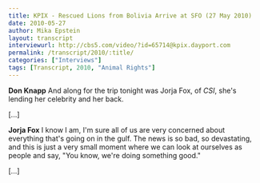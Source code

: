 ```yaml
---
title: KPIX - Rescued Lions from Bolivia Arrive at SFO (27 May 2010)
date: 2010-05-27
author: Mika Epstein
layout: transcript
interviewurl: http://cbs5.com/video/?id=65714@kpix.dayport.com  
permalink: /transcript/2010/:title/
categories: ["Interviews"]
tags: [Transcript, 2010, "Animal Rights"]
---
```


**Don Knapp** And along for the trip tonight was Jorja Fox, of *CSI*, she's lending her celebrity and her back.

[...]

**Jorja Fox** I know I am, I'm sure all of us are very concerned about everything that's going on in the gulf. The news is so bad, so devastating, and this is just a very small moment where we can look at ourselves as people and say, "You know, we're doing something good."

[...]  
